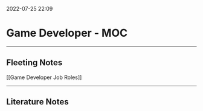 2022-07-25 22:09
# Game Developer - MOC
---
## Fleeting Notes
[[Game Developer Job Roles]]



---
## Literature Notes

